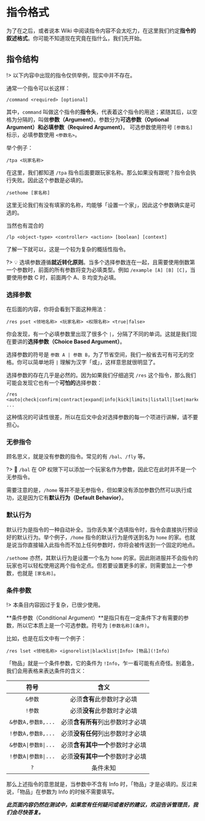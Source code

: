 # 指令格式
为了在之后，或者说本 Wiki 中阅读指令内容不会太吃力，在这里我们约定**指令的叙述格式**。你可能不知道现在究竟在指什么，我们先开始。

## 指令结构

!> 以下内容中出现的指令仅供举例，现实中并不存在。

通常一个指令可以长这样：

```minecraft
/command <required> [optional]
```

其中，`command` 叫做这个指令的**指令头**，代表着这个指令的用途；紧随其后，以空格为分隔的，叫做**参数（Argument）**。参数分为**可选参数（Optional Argument）**和**必填参数（Required Argument）**。
可选参数使用符号 `[参数名]` 标示，必填参数使用 `<参数名>`。

举个例子：
```minecraft
/tpa <玩家名称>
```
在这里，我们都知道 `/tpa` 指令后面要跟玩家名称。那么如果没有跟呢？指令会执行失败。因此这个参数是必填的。

```minecraft
/sethome [家名称]
```
这里无论我们有没有填家的名称，均能够「设置一个家」，因此这个参数确实是可选的。

当然也有混合的

```minecraft
/lp <object-type> <controller> <action> [boolean] [context]
```

了解一下就可以，这是一个较为复杂的概括性指令。

?> 💡 选填参数遵循**就近转化原则**。当多个选择参数连在一起，且需要使用倒数第一个参数时，前面的所有参数将变为必填类型。例如 `/example [A] [B] [C]`，当要使用参数 C 时，前面两个 A、B 均变为必填。
### 选择参数

在后面的内容，你将会看到下面这种用法：

```minecraft
/res pset <领地名称> <玩家名称> <权限名称> <true|false>
```

你会发现，有一个必填参数里出现了很多个 `|`，分隔了不同的单词。这就是我们现在要讲的**选择参数（Choice Based Argument）**。

选择参数的符号是 `参数 A | 参数 B`，为了节省空间，我们一般省去可有可无的空格。你可以简单地将 `|` 理解为汉字「或」，这样意思就很明显了。

选择参数的存在几乎是必然的。因为如果我们仔细追究 `/res` 这个指令，那么我们可能会发现它也有一个**可怕的**选择参数：

```minecraft
/res <auto|check|confirm|contract|expand|info|kick|limits|listall|lset|market|rt|show|sublist|tool|tpconfirm|version|...> ...
```

这种情况的可读性很差，所以在后文中会对选择参数的每一个项进行讲解，请不要担心。

### 无参指令

顾名思义，就是没有参数的指令。常见的有 `/bal`、`/fly` 等。

?> 🤔 `/bal` 在 OP 权限下可以添加一个玩家名作为参数，因此它在此时并不是一个无参指令。

需要注意的是，`/home` 等并不是无参指令，但如果没有添加参数仍然可以执行成功，这是因为它有**默认行为（Default Behavior）**。

### 默认行为

默认行为是指令的一种自动补全。当你丢失某个选填指令时，指令会直接执行预设好的默认行为。举个例子，`/home` 指令的默认行为是传送到名为 `home` 的家。也就是说当你直接输入此指令而不加上任何参数时，你将会被传送到一个固定的地点。

`/sethome` 亦然，其默认行为是设置一个名为 `home` 的家。因此刚进服并不会指令的玩家也可以轻松使用这两个指令定点。但若要设置更多的家，则需要加上一个参数，也就是 `[家名称]`。

### 条件参数

!> 本条目内容因过于复杂，已很少使用。

**条件参数（Conditional Argument）**是指只有在一定条件下才有需要的参数，所以它本质上是一个可选参数。符号为 `[参数名称](条件)`。

比如，也是在后文中有一个例子：

```minecraft
/res lset <领地名称> <ignorelist|blacklist|Info> [物品](!Info)
```

「物品」就是一个条件参数，它的条件为 `!Info`，乍一看可能有点奇怪。别着急，我们会用表格来表达条件的含义：

|符号|含义|
|:-:|:-:|
|`&参数`|必须**含有**此参数时才必填|
|`!参数`|必须**没有**此参数时才必填|
|`&参数A,参数B,...`|必须**含有所有**列出参数时才必填|
|`!参数A,参数B,...`|必须**没有任何**列出参数时才必填|
|`&参数A\|参数B\|...`|必须**含有其中一个**参数时才必填|
|`!参数A\|参数B\|...`|必须**没有其中一个**参数时才必填|
|`?`|条件未知|

那么上述指令的意思就是，当参数中不含有 Info 时，「物品」才是必填的。反过来说，「物品」在参数为 Info 的时候不需要填写。

***此页面内容仍然在测试中，如果您有任何疑问或者好的建议，欢迎告诉管理员，我们会尽快答复。***

